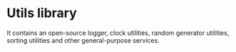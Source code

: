 # Utils library

It contains an open-source logger, clock utilities, random generator utilities, sorting utilities and other general-purpose services.



